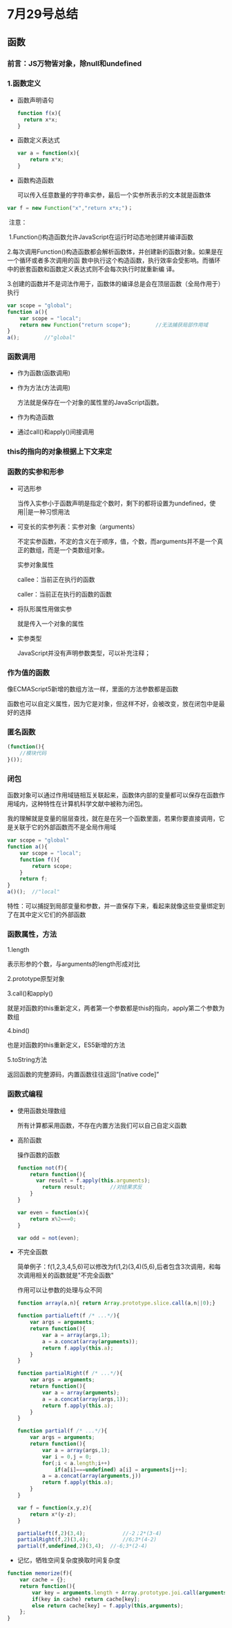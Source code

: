 # 7月29号总结

## 函数

### 前言：JS万物皆对象，除null和undefined

### 1.函数定义

- 函数声明语句

  ```js
  function f(x){
  	return x*x;
  }
  ```

  

- 函数定义表达式

  ```js
  var a = function(x){
      return x*x;
  }
  ```

  

- 函数构造函数

  可以传入任意数量的字符串实参，最后一个实参所表示的文本就是函数体

```js
var f = new Function("x","return x*x;")；
```

​	注意：

​	1.Function()构造函数允许JavaScript在运行时动态地创建并编译函数

​	2.每次调用Function()构造函数都会解析函数体，并创建新的函数对象。如果是在一个循环或者多次调用的函		数中执行这个构造函数，执行效率会受影响。而循环中的嵌套函数和函数定义表达式则不会每次执行时就重新编	译。

​	3.创建的函数并不是词法作用于，函数体的编译总是会在顶层函数（全局作用于）执行

```js
var scope = "global";
function a(){
	var scope = "local";
    return new Function("return scope");		//无法捕获局部作用域
}
a();		//"global"
```

### 函数调用

- 作为函数(函数调用)

- 作为方法(方法调用)

  方法就是保存在一个对象的属性里的JavaScript函数。

- 作为构造函数

- 通过call()和apply()间接调用
### this的指向的对象根据上下文来定

### 函数的实参和形参

- 可选形参

  当传入实参小于函数声明是指定个数时，剩下的都将设置为undefined，使用||是一种习惯用法

- 可变长的实参列表：实参对象（arguments）

  不定实参函数，不定的含义在于顺序，值，个数，而arguments并不是一个真正的数组，而是一个类数组对象。

  实参对象属性

  callee：当前正在执行的函数

  caller：当前正在执行的函数的函数

- 将队形属性用做实参

  就是传入一个对象的属性

- 实参类型

  JavaScript并没有声明参数类型，可以补充注释；

### 作为值的函数

像ECMAScript5新增的数组方法一样，里面的方法参数都是函数

函数也可以自定义属性，因为它是对象，但这样不好，会被改变，放在闭包中是最好的选择

### 匿名函数

```js
(function(){
    //模块代码
}());
```

### 闭包

函数对象可以通过作用域链相互关联起来，函数体内部的变量都可以保存在函数作用域内，这种特性在计算机科学文献中被称为闭包。

我的理解就是变量的层层查找，就在是在另一个函数里面，若果你要直接调用，它是关联于它的外部函数而不是全局作用域

```js
var scope = "global"
function a(){
    var scope = "local";
    function f(){
        return scope;
    }
    return f;
}
a()();	//"local"
```

特性：可以捕捉到局部变量和参数，并一直保存下来，看起来就像这些变量绑定到了在其中定义它们的外部函数

### 函数属性，方法

1.length

表示形参的个数，与arguments的length形成对比

2.prototype原型对象

3.call()和apply()

就是对函数的this重新定义，两者第一个参数都是this的指向，apply第二个参数为数组

4.bind()

也是对函数的this重新定义，ES5新增的方法

5.toString方法

返回函数的完整源码，内置函数往往返回“[native code]”

### 函数式编程

- 使用函数处理数组

  所有计算都采用函数，不存在内置方法我们可以自己自定义函数

- 高阶函数

  操作函数的函数

  ```js
  function not(f){
      return function(){
  		var result = f.apply(this.arguments);
          return result;		//对结果求反
      }
  }
  
  var even = function(x){
      return x%2===0;
  }
  
  var odd = not(even);
  ```

- 不完全函数

  简单例子：f(1,2,3,4,5,6)可以修改为f(1,2)(3,4)(5,6),后者包含3次调用，和每次调用相关的函数就是"不完全函数"

  作用可以让参数的处理与众不同

  ```js
  function array(a,n){ return Array.prototype.slice.call(a,n||0);}
  
  function partialLeft(f /* ...*/){
      var args = arguments;
      return function(){
          var a = array(args,1);
          a = a.concat(array(arguments));
          return f.apply(this.a);
      }
  }
  
  function partialRight(f /* ...*/){
      var args = arguments;
      return function(){
          var a = array(arguments);
          a = a.concat(array(args,1));
          return f.apply(this.a);
      }
  }
  
  function partial(f /* ...*/){
      var args = arguments;
      return function(){
          var a = array(args,1);
          var i = 0,j = 0;
          for(;i < a.length;i++)
              if(a[i]===undefined) a[i] = arguments[j++];
          a = a.concat(array(arguments,j))
          return f.apply(this.a);
      }
  }
  
  var f = function(x,y,z){
      return x*(y-z);
  }
  
  partialLeft(f,2)(3,4);			//-2；2*(3-4)
  partialRight(f,2)(3,4);			//6;3*(4-2)
  partial(f,undefined,2)(3,4);	//-6;3*(2-4)
  ```

- 记忆，牺牲空间复杂度换取时间复杂度

```js
function memorize(f){
    var cache = {};
    return function(){
        var key = arguments.length + Array.prototype.joi.call(arguments,",");
        if(key in cache) return cache[key];
        else return cache[key] = f.apply(this,arguments);
    };
} 
```


